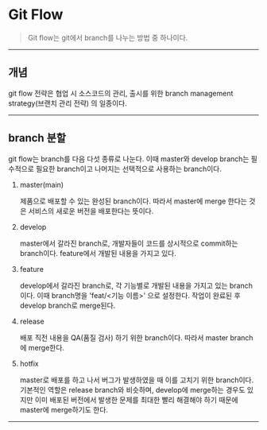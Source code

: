 # Git Flow

> Git flow는 git에서 branch를 나누는 방법 중 하나이다.

---

## 개념

git flow 전략은 협업 시 소스코드의 관리, 출시를 위한 branch management strategy(브랜치 관리 전략) 의 일종이다.

---

## branch 분할

git flow는 branch를 다음 다섯 종류로 나눈다. 이때 master와 develop branch는 필수적으로 필요한 branch이고 나머지는 선택적으로 사용하는 branch이다.

1. master(main)

   제품으로 배포할 수 있는 완성된 branch이다. 따라서 master에 merge 한다는 것은 서비스의 새로운 버전을 배포한다는 뜻이다.

2. develop

   master에서 갈라진 branch로, 개발자들이 코드를 상시적으로 commit하는 branch이다. feature에서 개발된 내용을 가지고 있다.

3. feature

   develop에서 갈라진 branch로, 각 기능별로 개발된 내용을 가지고 있는 branch이다. 이때 branch명을 'feat/<기능 이름>' 으로 설정한다.
   작업이 완료된 후 develop branch로 merge된다.

4. release

   배포 직전 내용을 QA(품질 검사) 하기 위한 branch이다. 따라서 master branch에 merge한다.

5. hotfix

   master로 배포를 하고 나서 버그가 발생하였을 때 이를 고치기 위한 branch이다. 기본적인 역할은 release branch와 비슷하며, develop에 merge하는 경우도 있지만 이미 배포된 버전에서 발생한 문제를 최대한 빨리 해결해야 하기 때문에 master에 merge하기도 한다.

---
